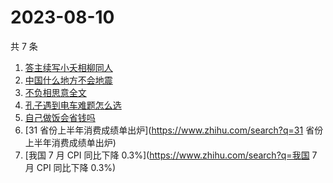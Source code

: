# 2023-08-10

共 7 条

<!-- BEGIN -->
<!-- 最后更新时间 Thu Aug 10 2023 00:16:04 GMT+0800 (China Standard Time) -->

1. [答主续写小夭相柳同人](https://www.zhihu.com/search?q=答主续写小夭相柳同人)
1. [中国什么地方不会地震](https://www.zhihu.com/search?q=中国什么地方不会地震)
1. [不负相思意全文](https://www.zhihu.com/search?q=不负相思意全文)
1. [孔子遇到电车难题怎么选](https://www.zhihu.com/search?q=孔子遇到电车难题怎么选)
1. [自己做饭会省钱吗](https://www.zhihu.com/search?q=自己做饭会省钱吗)
1. [31 省份上半年消费成绩单出炉](https://www.zhihu.com/search?q=31
   省份上半年消费成绩单出炉)
1. [我国 7 月 CPI 同比下降 0.3%](https://www.zhihu.com/search?q=我国 7 月 CPI
   同比下降 0.3%)

<!-- END -->

